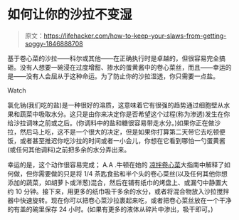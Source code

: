 # 如何让你的沙拉不变湿

> 原文：<https://lifehacker.com/how-to-keep-your-slaws-from-getting-soggy-1846888708>

基于卷心菜的沙拉——科尔或其他——在正确执行时是卓越的，但很容易完全搞砸。没有人想要一碗浸在过度增甜、掺水的蛋黄酱中的卷心菜丝，而且——幸运的是——没有人会屈从于这种命运。为了防止你的沙拉湿透，你只需要一点盐。

Watch

氯化钠(我们吃的盐)是一种很好的溶质，这意味着它有很强的趋势通过细胞壁从水果和蔬菜中吸取水分。这只是由你来决定你是否希望这个过程(称为渗透)发生在你给沙拉调味之前或之后。(你调料中的盐和糖很容易带走水分。)如果你正在做沙拉，然后马上吃，这不是一个很大的决定，但是如果你打算第二天带它去吃顿便饭，或者甚至推迟你吃沙拉的时间或者一小会儿，你想在它看到哪怕一勺蛋黄酱(或任何其他调料)之前把多余的水分弄出来。

幸运的是，这个动作很容易完成； A.A .牛顿在她的 [凉拌卷心菜](https://skillet.lifehacker.com/stop-making-bad-coleslaw-1826269204)大指南中解释了如何做，但你需要做的只是将 1/4 茶匙食盐和半个头的卷心菜丝(以及任何其他你想添加的蔬菜，如胡萝卜或洋葱)混合，然后在铺有纸巾的烤盘上、或漏勺中静置大约 10 分钟。接下来，用更多的纸巾吸干多余的水分，或者将混合物放入沙拉搅拌器中快速旋转。现在你可以把卷心菜沙拉裹起来吃，或者把卷心菜丝放在一个干净的有盖的碗里保存 24 小时。(如果有更多的液体从碎片中渗出，吸干即可。)